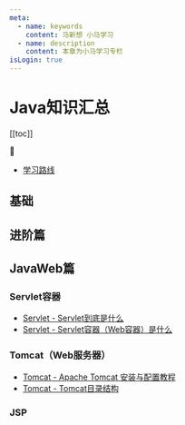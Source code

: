 ```yaml
---
meta:
  - name: keywords
    content: 马新想 小马学习
  - name: description
    content: 本章为小马学习专栏
isLogin: true
---
```



# Java知识汇总

[[toc]]

:horse:

- [学习路线](https://docs.qq.com/mind/DUlJUbkhSUWVqZ0l1)


## 基础


## 进阶篇


## JavaWeb篇

### Servlet容器

- [Servlet - Servlet到底是什么](http://c.biancheng.net/servlet2/what-is-servlet.html)
- [Servlet - Servlet容器（Web容器）是什么](http://c.biancheng.net/servlet2/container.html)
### Tomcat（Web服务器）

- [Tomcat - Apache Tomcat 安装与配置教程](https://www.cnblogs.com/lpgit/p/10929507.html)
- [Tomcat - Tomcat目录结构](http://c.biancheng.net/servlet2/tomcat-directory.html)

### JSP




